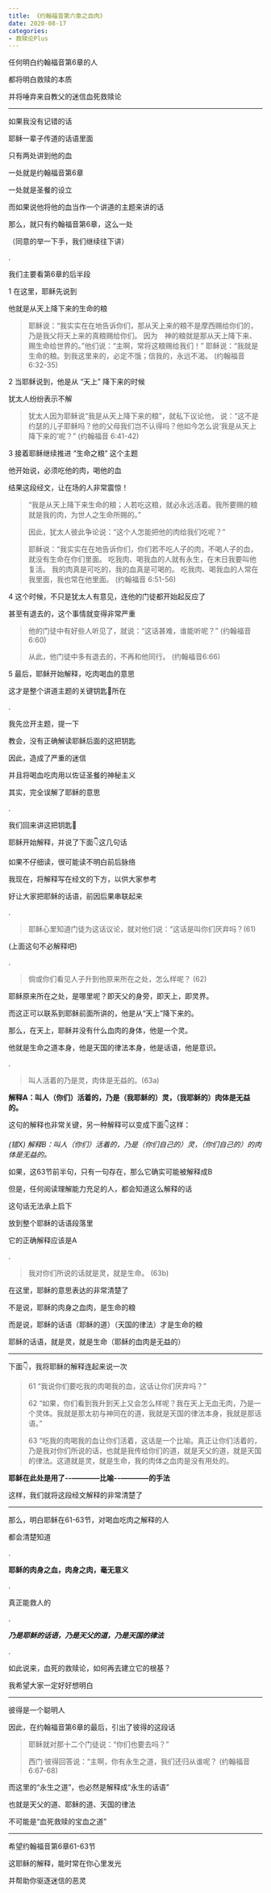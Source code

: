 ```yaml
---
title: 《约翰福音第六章之血肉》
date: 2020-08-17 
categories:
- 救赎论Plus
---
```

任何明白约翰福音第6章的人

都将明白救赎的本质

并将唾弃来自教父的迷信血死救赎论

---
如果我没有记错的话

耶稣一辈子传道的话语里面

只有两处讲到他的血

一处就是约翰福音第6章

一处就是圣餐的设立

而如果说他将他的血当作一个讲道的主题来讲的话

那么，就只有约翰福音第6章，这么一处

（同意的举一下手，我们继续往下讲）

<!--more-->

.

我们主要看第6章的后半段

1  在这里，耶稣先说到

他就是从天上降下来的生命的粮

> 耶稣说：“我实实在在地告诉你们，那从天上来的粮不是摩西赐给你们的，乃是我父将天上来的真粮赐给你们。 因为　神的粮就是那从天上降下来、赐生命给世界的。”他们说：“主啊，常将这粮赐给我们！” 耶稣说：“我就是生命的粮。到我这里来的，必定不饿；信我的，永远不渴。  (约翰福音 6:32-35)

2  当耶稣说到，他是从  “天上”  降下来的时候

犹太人纷纷表示不解

> 犹太人因为耶稣说“我是从天上降下来的粮”，就私下议论他， 说：“这不是约瑟的儿子耶稣吗？他的父母我们岂不认得吗？他如今怎么说‘我是从天上降下来的’呢？”  (约翰福音 6:41-42)

3  接着耶稣继续推进 “生命之粮” 这个主题

他开始说，必须吃他的肉，喝他的血

结果这段经文，让在场的人非常震惊！

> “我是从天上降下来生命的粮；人若吃这粮，就必永远活着。我所要赐的粮就是我的肉，为世人之生命所赐的。”
> 
> 因此，犹太人彼此争论说：“这个人怎能把他的肉给我们吃呢？” 
> 
> 耶稣说：“我实实在在地告诉你们，你们若不吃人子的肉，不喝人子的血，就没有生命在你们里面。 吃我肉、喝我血的人就有永生，在末日我要叫他复活。 我的肉真是可吃的，我的血真是可喝的。 吃我肉、喝我血的人常在我里面，我也常在他里面。  (约翰福音 6:51-56)

4  这个时候，不只是犹太人有意见，连他的门徒都开始起反应了

甚至有退去的，这个事情就变得非常严重

> 他的门徒中有好些人听见了，就说：“这话甚难，谁能听呢？”  (约翰福音6:60)
> 
> 从此，他门徒中多有退去的，不再和他同行。  (约翰福音6:66)

5  最后，耶稣开始解释，吃肉喝血的意思

这才是整个讲道主题的关键钥匙🔑所在

.

我先岔开主题，提一下

教会，没有正确解读耶稣后面的这把钥匙

因此，造成了严重的迷信

并且将喝血吃肉用以佐证圣餐的神秘主义

其实，完全误解了耶稣的意思

.

我们回来讲这把钥匙🔑

耶稣开始解释，并说了下面👇这几句话

如果不仔细读，很可能读不明白前后脉络

我现在，将解释写在经文的下方，以供大家参考

好让大家把耶稣的话语，前因后果串联起来

.

> 耶稣心里知道门徒为这话议论，就对他们说：“这话是叫你们厌弃吗？(61) 

(上面这句不必解释吧)

.

> 倘或你们看见人子升到他原来所在之处，怎么样呢？ (62)

耶稣原来所在之处，是哪里呢？即天父的身旁，即天上，即灵界。

而这正可以联系到耶稣前面所讲的，他是从“天上”降下来的。

那么，在天上，耶稣并没有什么血肉的身体，他是一个灵。

他就是生命之道本身，他是天国的律法本身，他是话语，他是意识。

.

> 叫人活着的乃是灵，肉体是无益的。(63a)

**解释A：叫人（你们）活着的，乃是（我耶稣的）灵，（我耶稣的）肉体是无益的。**

这句的解释也非常关键，另一种解释可以变成下面👇这样：

_(错X) 解释B：叫人（你们）活着的，乃是（你们自己的）灵，（你们自己的）的肉体是无益的。_

如果，这63节前半句，只有一句存在，那么它确实可能被解释成B

但是，任何阅读理解能力充足的人，都会知道这么解释的话

这句话无法承上启下

放到整个耶稣的话语段落里

它的正确解释应该是A

.

> 我对你们所说的话就是灵，就是生命。  (63b)

在这里，耶稣的意思表达的非常清楚了

不是说，耶稣的肉身之血肉，是生命的粮

而是说，耶稣的话语（耶稣的道）（天国的律法）才是生命的粮

耶稣的话语，就是灵，就是生命（耶稣的血肉是无益的）

---

下面👇，我将耶稣的解释连起来说一次

> 61 “我说你们要吃我的肉喝我的血，这话让你们厌弃吗？”
> 
> 62 “如果，你们看到我升到天上又会怎么样呢？我在天上无血无肉，乃是一个灵体。我就是那太初与神同在的道，我就是天国的律法本身，我就是那话语。”
> 
> 63 “吃我的肉喝我的血让你们活着，这话是一个比喻。真正让你们活着的，乃是我对你们所说的话，也就是我传给你们的道，就是天父的道，就是天国的律法。这道就是灵，就是生命，我的肉体之血肉是没有用处的。

**耶稣在此处是用了--————比喻--————的手法**

这样，我们就将这段经文解释的非常清楚了

---
那么，明白耶稣在61-63节，对喝血吃肉之解释的人

都会清楚知道

.

**耶稣的肉身之血，肉身之肉，毫无意义**

.

真正能救人的

.

***乃是耶稣的话语，乃是天父的道，乃是天国的律法***

.

如此说来，血死的救赎论，如何再去建立它的根基？

我希望大家一定好好想明白

---

彼得是一个聪明人

因此，在约翰福音第6章的最后，引出了彼得的这段话

> 耶稣就对那十二个门徒说：“你们也要去吗？” 
> 
> 西门·彼得回答说：“主啊，你有永生之道，我们还归从谁呢？  (约翰福音 6:67-68)

而这里的“永生之道”，也必然是解释成“永生的话语”

也就是天父的道、耶稣的道、天国的律法

不可能是“血死救赎的宝血之道”

---
希望约翰福音第6章61-63节

这耶稣的解释，能时常在你心里发光

并帮助你驱逐迷信的恶灵













